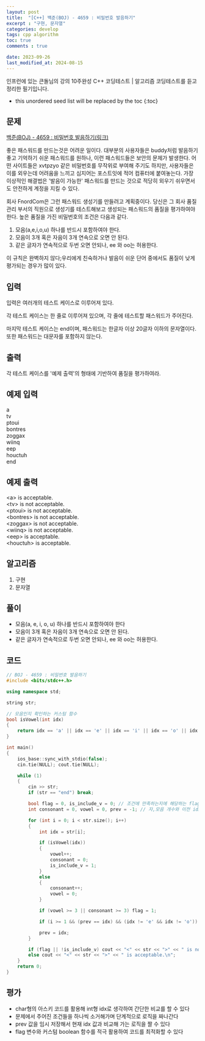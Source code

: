 ```yaml
---
layout: post
title:  "[C++] 백준(BOJ) - 4659 : 비밀번호 발음하기"
excerpt : "구현, 문자열"
categories: develop
tags: cpp algorithm
toc: true
comments : true

date: 2023-09-26
last_modified_at: 2024-08-15
---
```

> <span style="font-size: 80%">
인프런에 있는 큰돌님의 강의 10주완성 C++ 코딩테스트 | 알고리즘 코딩테스트를 듣고 정리한 필기입니다.</span>

<!--more-->

* this unordered seed list will be replaced by the toc
{:toc}

## 문제 

[백준(BOJ) - 4659 : 비밀번호 발음하기(링크)](https://www.acmicpc.net/problem/4659)

좋은 패스워드를 만드는것은 어려운 일이다. 대부분의 사용자들은 buddy처럼 발음하기 좋고 기억하기 쉬운 패스워드를 원하나, 이런 패스워드들은 보안의 문제가 발생한다. 어떤 사이트들은 xvtpzyo 같은 비밀번호를 무작위로 부여해 주기도 하지만, 사용자들은 이를 외우는데 어려움을 느끼고 심지어는 포스트잇에 적어 컴퓨터에 붙여놓는다. 가장 이상적인 해결법은 '발음이 가능한' 패스워드를 만드는 것으로 적당히 외우기 쉬우면서도 안전하게 계정을 지킬 수 있다. 

회사 FnordCom은 그런 패스워드 생성기를 만들려고 계획중이다. 당신은 그 회사 품질 관리 부서의 직원으로 생성기를 테스트해보고 생성되는 패스워드의 품질을 평가하여야 한다. 높은 품질을 가진 비밀번호의 조건은 다음과 같다.

1. 모음(a,e,i,o,u) 하나를 반드시 포함하여야 한다.
2. 모음이 3개 혹은 자음이 3개 연속으로 오면 안 된다.
3. 같은 글자가 연속적으로 두번 오면 안되나, ee 와 oo는 허용한다.

이 규칙은 완벽하지 않다;우리에게 친숙하거나 발음이 쉬운 단어 중에서도 품질이 낮게 평가되는 경우가 많이 있다.

## 입력
입력은 여러개의 테스트 케이스로 이루어져 있다.

각 테스트 케이스는 한 줄로 이루어져 있으며, 각 줄에 테스트할 패스워드가 주어진다.

마지막 테스트 케이스는 end이며, 패스워드는 한글자 이상 20글자 이하의 문자열이다. 또한 패스워드는 대문자를 포함하지 않는다.

## 출력
각 테스트 케이스를 '예제 출력'의 형태에 기반하여 품질을 평가하여라.

## 예제 입력
a  
tv  
ptoui   
bontres   
zoggax   
wiinq   
eep   
houctuh   
end   

## 예제 출력
\<a> is acceptable.   
\<tv> is not acceptable.   
\<ptoui> is not acceptable.   
\<bontres> is not acceptable.   
\<zoggax> is not acceptable.   
\<wiinq> is not acceptable.   
\<eep> is acceptable.   
\<houctuh> is acceptable.   

## 알고리즘
1. 구현
2. 문자열

## 풀이
- 모음(a, e, i, o, u) 하나를 반드시 포함하여야 한다
- 모음이 3개 혹은 자음이 3개 연속으로 오면 안 된다.
- 같은 글자가 연속적으로 두번 오면 안되나, ee 와 oo는 허용한다.

## 코드  
```cpp
// BOJ - 4659 : 비밀번호 발음하기
#include <bits/stdc++.h>

using namespace std;

string str;

// 모음인지 확인하는 커스텀 함수
bool isVowel(int idx)
{
    return idx == 'a' || idx == 'e' || idx == 'i' || idx == 'o' || idx == 'u';
}

int main()
{
    ios_base::sync_with_stdio(false);
    cin.tie(NULL); cout.tie(NULL);

    while (1)
    {
        cin >> str;
        if (str == "end") break;

        bool flag = 0, is_include_v = 0; // 조건에 만족하는지에 해당하는 flag, 모음을 포함하는지에 해당하는 flag
        int consonant = 0, vowel = 0, prev = -1; // 자,모음 개수와 이전 idx 값을 저장하는 prev

        for (int i = 0; i < str.size(); i++)
        {
            int idx = str[i];

            if (isVowel(idx))
            {
                vowel++;
                consonant = 0;
                is_include_v = 1;
            }
            else
            {
                consonant++;
                vowel = 0;
            }

            if (vowel >= 3 || consonant >= 3) flag = 1;

            if (i >= 1 && (prev == idx) && (idx != 'e' && idx != 'o')) flag = 1; // prev(이전 값)과 idx 를 비교하는 로직

            prev = idx;
        }

        if (flag || !is_include_v) cout << "<" << str << ">" << " is not acceptable.\n";
        else cout << "<" << str << ">" << " is acceptable.\n";
    }
    return 0;
}
```

## 평가  
- char형의 아스키 코드를 활용해 int형 idx로 생각하여 간단한 비교를 할 수 있다
- 문제에서 주어진 조건들을 하나씩 소거해가며 단계적으로 로직을 짜나간다
- prev 값을 임시 저장해서 현재 idx 값과 비교해 가는 로직을 짤 수 있다
- flag 변수와 커스텀 boolean 함수를 적극 활용하여 코드를 최적화할 수 있다